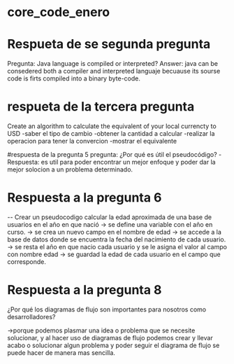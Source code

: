 # core_code_enero
# Respueta de se segunda pregunta 
 Pregunta: Java language is compiled or interpreted?
 Answer:  java can be consedered both a compiler and interpreted languaje becuause its sourse code is firts compiled into a binary byte-code.
 
 # respueta de la tercera pregunta
 Create an algorithm to calculate the equivalent of your local currencty to USD
 -saber el tipo de cambio
 -obtener la cantidad a calcular
 -realizar la operacion para tener la convercion
 -mostrar el equivalente 

#respuesta de la pregunta 5
pregunta: ¿Por qué es útil el pseudocódigo?
-Respuesta: es util para poder encontrar un mejor enfoque y poder dar la mejor solocion a un problema determinado.

# Respuesta a la pregunta 6
-- Crear un pseudocodigo calcular la edad aproximada de una base de usuarios en el año en que nació
-> se define una variable con el año en curso.
-> se crea un nuevo campo en el nombre de edad
-> se accede a la base de datos donde se encuentra la fecha del nacimiento de cada usuario.
-> se resta el año en que nacio cada usuario y se le asigna el valor al campo con nombre edad
-> se guardad la edad de cada usuario en el campo que corresponde.

# Respuesta a la pregunta 8
¿Por qué los diagramas de flujo son importantes para nosotros como desarrolladores?

->porque podemos plasmar una idea o problema que se necesite solucionar, y al hacer uso de diagramas de flujo podemos crear y llevar acabo o solucionar algun problema 
 y poder seguir el diagrama de flujo se puede hacer de manera mas sencilla.
 
